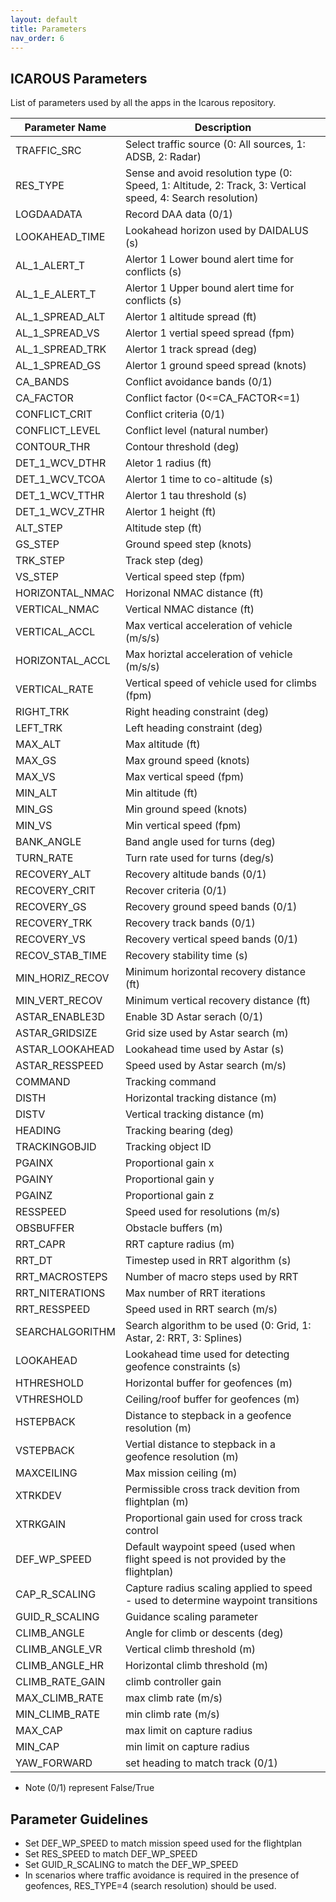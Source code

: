 ```yaml
---
layout: default 
title: Parameters
nav_order: 6
---
```


## ICAROUS Parameters

List of parameters used by all the apps in the Icarous repository.

| Parameter Name |  Description |
|----------------|--------------|
| TRAFFIC_SRC    | Select traffic source (0: All sources, 1: ADSB, 2: Radar) |
| RES_TYPE       | Sense and avoid resolution type (0: Speed, 1: Altitude, 2: Track, 3: Vertical speed, 4: Search resolution)|
| LOGDAADATA     | Record DAA data (0/1)|
| LOOKAHEAD_TIME | Lookahead horizon used by DAIDALUS (s)   |
| AL_1_ALERT_T   | Alertor 1 Lower bound alert time for conflicts (s) |
| AL_1_E_ALERT_T | Alertor 1 Upper bound alert time for conflicts (s) |
| AL_1_SPREAD_ALT| Alertor 1 altitude spread (ft)          |
| AL_1_SPREAD_VS | Alertor 1 vertial speed spread (fpm) |
| AL_1_SPREAD_TRK| Alertor 1 track spread (deg)|
| AL_1_SPREAD_GS | Alertor 1 ground speed spread (knots)|
| CA_BANDS       | Conflict avoidance bands (0/1)|
| CA_FACTOR      | Conflict factor (0<=CA_FACTOR<=1)|
| CONFLICT_CRIT  | Conflict criteria (0/1)|
| CONFLICT_LEVEL | Conflict level (natural number)|
| CONTOUR_THR    | Contour threshold (deg)|
| DET_1_WCV_DTHR | Aletor 1 radius (ft)|
| DET_1_WCV_TCOA | Alertor 1 time to co-altitude (s)|
| DET_1_WCV_TTHR | Alertor 1 tau threshold (s)|
| DET_1_WCV_ZTHR | Alertor 1 height (ft)|
| ALT_STEP       | Altitude step (ft)|
| GS_STEP        | Ground speed step (knots)|
| TRK_STEP       | Track step (deg)|
| VS_STEP        | Vertical speed step (fpm)|
| HORIZONTAL_NMAC| Horizonal NMAC distance (ft)|
| VERTICAL_NMAC  | Vertical NMAC distance (ft)|
| VERTICAL_ACCL  | Max vertical acceleration  of vehicle (m/s/s)| 
| HORIZONTAL_ACCL| Max horiztal acceleration of vehicle (m/s/s) |
| VERTICAL_RATE  | Vertical speed of vehicle used for climbs (fpm)|
| RIGHT_TRK      | Right heading constraint (deg)|
| LEFT_TRK       | Left heading constraint (deg)|
| MAX_ALT        | Max altitude (ft)|
| MAX_GS         | Max ground speed (knots)|
| MAX_VS         | Max vertical speed (fpm)|
| MIN_ALT        | Min altitude (ft)|
| MIN_GS         | Min ground speed (knots)|
| MIN_VS         | Min vertical speed (fpm)|
| BANK_ANGLE     | Band angle used for turns (deg)|
| TURN_RATE      | Turn rate used for turns (deg/s)|
| RECOVERY_ALT   | Recovery altitude bands (0/1)|
| RECOVERY_CRIT  | Recover criteria (0/1)|
| RECOVERY_GS    | Recovery ground speed bands (0/1)|
| RECOVERY_TRK   | Recovery track bands (0/1)|
| RECOVERY_VS    | Recovery vertical speed bands (0/1)|
| RECOV_STAB_TIME| Recovery stability time (s)|
| MIN_HORIZ_RECOV| Minimum horizontal recovery distance (ft)|
| MIN_VERT_RECOV | Minimum vertical recovery distance (ft)|
| ASTAR_ENABLE3D | Enable 3D Astar serach  (0/1)|
| ASTAR_GRIDSIZE | Grid size used by Astar search (m)|
| ASTAR_LOOKAHEAD| Lookahead time used by Astar (s)|
| ASTAR_RESSPEED | Speed used by Astar search (m/s)|
| COMMAND        | Tracking command |
| DISTH          | Horizontal tracking distance (m)|
| DISTV          | Vertical tracking distance (m)|
| HEADING        | Tracking bearing (deg)|
| TRACKINGOBJID  | Tracking object ID |
| PGAINX         | Proportional gain x |
| PGAINY         | Proportional gain y |
| PGAINZ         | Proportional gain z |
| RESSPEED       | Speed used for resolutions (m/s)|
| OBSBUFFER      | Obstacle buffers (m)|
| RRT_CAPR       | RRT capture radius (m)|
| RRT_DT         | Timestep used in RRT algorithm (s)|
| RRT_MACROSTEPS | Number of macro steps used by RRT |
| RRT_NITERATIONS| Max number of RRT iterations |
| RRT_RESSPEED   | Speed used in RRT search (m/s)|
| SEARCHALGORITHM| Search algorithm to be used (0: Grid, 1: Astar, 2: RRT, 3: Splines)|
| LOOKAHEAD      | Lookahead time used for detecting geofence constraints (s)|
| HTHRESHOLD     | Horizontal buffer for geofences (m)|
| VTHRESHOLD     | Ceiling/roof buffer for geofences (m)|
| HSTEPBACK      | Distance to stepback in a geofence resolution (m)|
| VSTEPBACK      | Vertial distance to stepback in a geofence resolution (m)|
| MAXCEILING     | Max mission ceiling (m)|
| XTRKDEV        | Permissible cross track devition from flightplan (m)|
| XTRKGAIN       | Proportional gain used for cross track control |
| DEF_WP_SPEED   | Default waypoint speed (used when flight speed is not provided by the flightplan) |
| CAP_R_SCALING  | Capture radius scaling applied to speed - used to determine waypoint transitions |
| GUID_R_SCALING | Guidance scaling parameter |
| CLIMB_ANGLE    | Angle for climb or descents (deg) |
| CLIMB_ANGLE_VR | Vertical climb threshold (m) |
| CLIMB_ANGLE_HR | Horizontal climb threshold (m) |
| CLIMB_RATE_GAIN| climb controller gain |
| MAX_CLIMB_RATE | max climb rate (m/s) |
| MIN_CLIMB_RATE | min climb rate (m/s) |
| MAX_CAP        | max limit on capture radius |
| MIN_CAP        | min limit on capture radius |
| YAW_FORWARD    | set heading to match track (0/1) |

- Note (0/1) represent False/True

## Parameter Guidelines

- Set DEF_WP_SPEED to match mission speed used for the flightplan
- Set RES_SPEED to match DEF_WP_SPEED
- Set GUID_R_SCALING to match the DEF_WP_SPEED  
- In scenarios where traffic avoidance is required in the presence of geofences, RES_TYPE=4 (search resolution) should be used.
